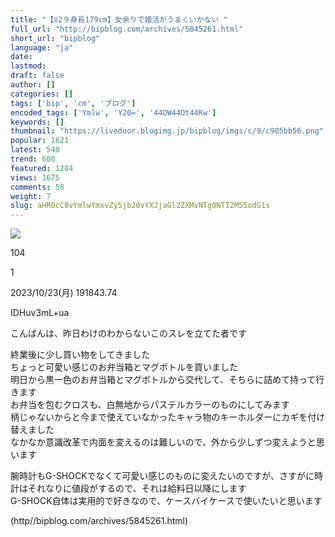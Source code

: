 ```yaml
---
title: "【♀2９身長179cm】女余りで婚活がうまくいかない "
full_url: "http://bipblog.com/archives/5845261.html"
short_url: "bipblog"
language: "ja"
date: 
lastmod: 
draft: false
author: []
categories: []
tags: ['bip', 'cm', 'ブログ']
encoded_tags: ['Ymlw', 'Y20=', '44OW44Ot44Kw']
keywords: []
thumbnail: "https://livedoor.blogimg.jp/bipblog/imgs/c/9/c905bb56.png"
popular: 1621
latest: 540
trend: 600
featured: 1284
views: 1675
comments: 58
weight: 7
slug: aHR0cC8vYmlwYmxvZy5jb20vYXJjaGl2ZXMvNTg0NTI2MS5odG1s
---
```


![](https://livedoor.blogimg.jp/bipblog/imgs/c/9/c905bb56.png)

<div><p class='ent_header' id='res_104'><p class='ent_num'>104</p> <p class='ent_name'>1</p> <p class='ent_data'>2023/10/23(月) 191843.74</p> <p class='id'>IDHuv3mL+ua</p></p><p class='ent_body_p ent_kyocho '> こんばんは、昨日わけのわからないこのスレを立てた者です</p> <p class='ent_body_p ent_kyocho'>終業後に少し買い物をしてきました<br> ちょっと可愛い感じのお弁当箱とマグボトルを買いました<br> 明日から黒一色のお弁当箱とマグボトルから交代して、そちらに詰めて持って行きます<br> お弁当を包むクロスも、白無地からパステルカラーのものにしてみます<br> 柄じゃないからと今まで使えていなかったキャラ物のキーホルダーにカギを付け替えました<br> なかなか意識改革で内面を変えるのは難しいので、外から少しずつ変えようと思います</p> <p class='ent_body_p ent_kyocho'>腕時計もG-SHOCKでなくて可愛い感じのものに変えたいのですが、さすがに時計はそれなりに値段がするので、それは給料日以降にします<br> G-SHOCK自体は実用的で好きなので、ケースバイケースで使いたいと思います </p></div>

(http//bipblog.com/archives/5845261.html)

